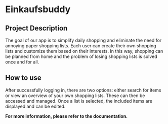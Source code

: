 # Einkaufsbuddy

## Project Description
The goal of our app is to simplify daily shopping and eliminate the need for annoying paper shopping lists. Each user can create their own shopping lists and customize them based on their interests. In this way, shopping can be planned from home and the problem of losing shopping lists is solved once and for all.

## How to use
After successfully logging in, there are two options: either search for items or view an overview of your own shopping lists. These can then be accessed and managed. Once a list is selected, the included items are displayed and can be edited.

**For more information, please refer to the documentation.**